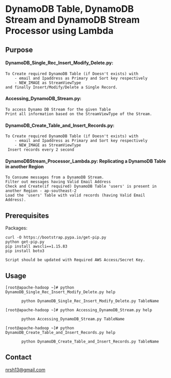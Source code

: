
# DynamoDB Table, DynamoDB Stream and DynamoDB Stream Processor using Lambda

## Purpose
#### DynamoDB_Single_Rec_Insert_Modify_Delete.py:
    To Create required DynamoDB Table (if Doesn't exists) with 
        - email and Ipaddress as Primary and Sort key respectively
        - NEW_IMAGE as StreamViewType
    and finally Insert/Modify/Delete a Single Record.
#### Accessing_DynamoDB_Stream.py:
    To access Dynamo DB Stream for the given Table
    Print all information based on the StreamViewType of the Stream.
#### DynamoDB_Create_Table_and_Insert_Records.py:
    To Create required DynamoDB Table (if Doesn't exists) with 
        - email and Ipaddress as Primary and Sort key respectively
        - NEW_IMAGE as StreamViewType
     Insert records every 2 second
#### DynamoDBStream_Processor_Lambda.py: Replicating a DynamoDB Table in another Region
    To Consume messages from a DynamoDB Stream.
    Filter out messages having Valid Email Address
    Check and Create(if required) DynamoDB Table 'users' is present in another Region - ap-southeast-2
    Load the 'users' Table with valid records (having Valid Email Address).

## Prerequisites
Packages: 
```
curl -O https://bootstrap.pypa.io/get-pip.py
python get-pip.py
pip install awscli==1.15.83
pip install boto3

Script should be updated with Required AWS Access/Secret Key.
```

## Usage
```
[root@apache-hadoop ~]# python DynamoDB_Single_Rec_Insert_Modify_Delete.py help

       python DynamoDB_Single_Rec_Insert_Modify_Delete.py TableName

[root@apache-hadoop ~]# python Accessing_DynamoDB_Stream.py help

       python Accessing_DynamoDB_Stream.py TableName

[root@apache-hadoop ~]# python DynamoDB_Create_Table_and_Insert_Records.py help

       python DynamoDB_Create_Table_and_Insert_Records.py TableName
```

## Contact
nrsh13@gmail.com
